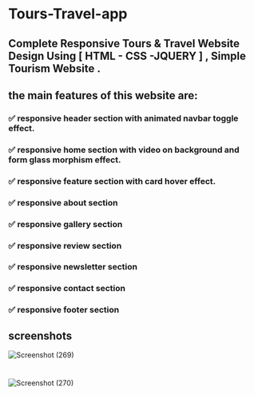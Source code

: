 
# Tours-Travel-app

## Complete Responsive Tours &amp; Travel Website Design Using [ HTML - CSS -JQUERY ] , Simple Tourism Website .

## the main features of this website are:

### ✅ responsive header section with animated navbar toggle effect.

### ✅ responsive home section with video on background and form glass morphism effect.

### ✅ responsive feature section with card hover effect.

### ✅ responsive about section

### ✅ responsive gallery section

### ✅ responsive review section

### ✅ responsive newsletter section

### ✅ responsive contact section

### ✅ responsive footer section

## screenshots

![Screenshot (269)](https://user-images.githubusercontent.com/65695097/115304313-1a4db080-a165-11eb-833f-952564a60f13.png)

#
![Screenshot (270)](https://user-images.githubusercontent.com/65695097/115330630-c2c73900-a194-11eb-9de3-2bd348103011.png)
